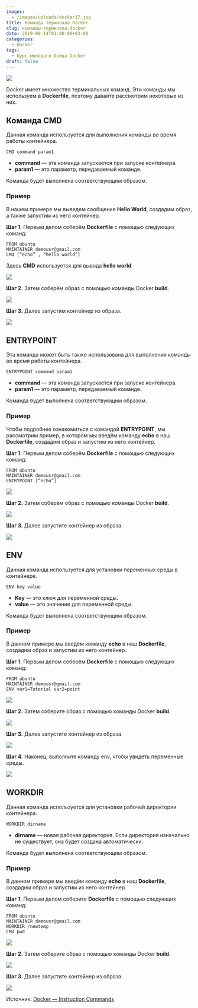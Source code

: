 ```yaml
---
images:
  - /images/uploads/docker17.jpg
title: Команды терминала Docker
slug: команды-терминала-docker
date: 2019-08-14T01:00:00+03:00
categories:
  - Docker
tags:
  - Курс молодого бойца Docker
draft: false
---
```


![](/images/uploads/docker17.jpg)

Docker имеет множество терминальных команд. Эти команды мы используем в **Dockerfile**, поэтому давайте рассмотрим
некоторые из них.

## Команда CMD

Данная команда используется для выполнения команды во время работы контейнера.

```
CMD command param1
```

- **command** — эта команда запускается при запуске контейнера.
- **param1** — это параметр, передаваемый команде.

Команда будет выполнена соответствующим образом.

### Пример

В нашем примере мы выведем сообщение **Hello World**, создадим образ, а также запустим из него контейнер.

**Шаг 1.** Первым делом соберём **Dockerfile** с помощью следующих команд:

```
FROM ubuntu
MAINTAINER demousr@gmail.com
CMD [“echo” , “hello world”]
```

Здесь **CMD** используется для вывода **hello world**.

![](https://i.imgur.com/5Wofn9G.jpg)

**Шаг 2.** Затем соберём образ с помощью команды Docker **build**.

![](https://i.imgur.com/UEb9u0K.jpg)

**Шаг 3.** Далее запустим контейнер из образа.

![](https://i.imgur.com/fWbaT2F.jpg)

## ENTRYPOINT

Эта команда может быть также использована для выполнения команды во время работы контейнера.

```
ENTRYPOINT command param1
```

- **command** — эта команда запускается при запуске контейнера.
- **param1** — это параметр, передаваемый команде.

Команда будет выполнена соответствующим образом.

### Пример

Чтобы подробнее ознакомиться с командой **ENTRYPOINT**, мы рассмотрим пример, в котором мы введём команду **echo** в наш
**Dockerfile**, создадим образ и запустим из него контейнер.

**Шаг 1.** Первым делом соберём **Dockerfile** с помощью следующих команд:

```
FROM ubuntu
MAINTAINER demousr@gmail.com
ENTRYPOINT [“echo”]
```

![](https://i.imgur.com/UA19hxR.jpg)

**Шаг 2.** Затем соберём образ с помощью команды Docker **build**.

![](https://i.imgur.com/dw9cB05.jpg)

**Шаг 3.** Далее запустите контейнер из образа.

![](https://i.imgur.com/FZhv7Bw.jpg)

## ENV

Данная команда используется для установки переменных среды в контейнере.

```
ENV key value
```

- **Key** — это ключ для переменной среды.
- **value** — это значение для переменной среды.

Команда будет выполнена соответствующим образом.

### Пример

В данном примере мы введём команду **echo** в наш **Dockerfile**, создадим образ и запустим из него контейнер.

**Шаг 1.** Первым делом соберём **Dockerfile** с помощью следующих команд:

```
FROM ubuntu
MAINTAINER demousr@gmail.com
ENV var1=Tutorial var2=point
```

![](https://i.imgur.com/gyabhHJ.jpg)

**Шаг 2.** Затем соберите образ с помощью команды Docker **build**.

![](https://i.imgur.com/R7HGOXI.jpg)

**Шаг 3.** Далее запустите контейнер из образа.

![](https://i.imgur.com/IBZFEGW.jpg)

**Шаг 4.** Наконец, выполните команду env, чтобы увидеть переменные среды.

![](https://i.imgur.com/nmZ5nnL.jpg)

## WORKDIR

Данная команда используется для установки рабочей директории контейнера.

```
WORKDIR dirname
```

- **dirname** — новая рабочая директория. Если директория изначально не существует, она будет создана автоматически.

Команда будет выполнена соответствующим образом.

### Пример

В данном примере мы введём команду **echo** в наш **Dockerfile**, создадим образ и запустим из него контейнер.

**Шаг 1.** Первым делом соберите **Dockerfile** с помощью следующих команд:

```
FROM ubuntu
MAINTAINER demousr@gmail.com
WORKDIR /newtemp
CMD pwd
```

![](https://i.imgur.com/dOvlFbp.jpg)

**Шаг 2.** Затем соберите образ с помощью команды Docker **build**.

![](https://i.imgur.com/Mx5N38r.jpg)

**Шаг 3.** Далее запустите контейнер из образа.

![](https://i.imgur.com/HS4WjoT.jpg)

Источник: [Docker — Instruction Commands](https://www.tutorialspoint.com/docker/docker_instruction_commands.htm)
